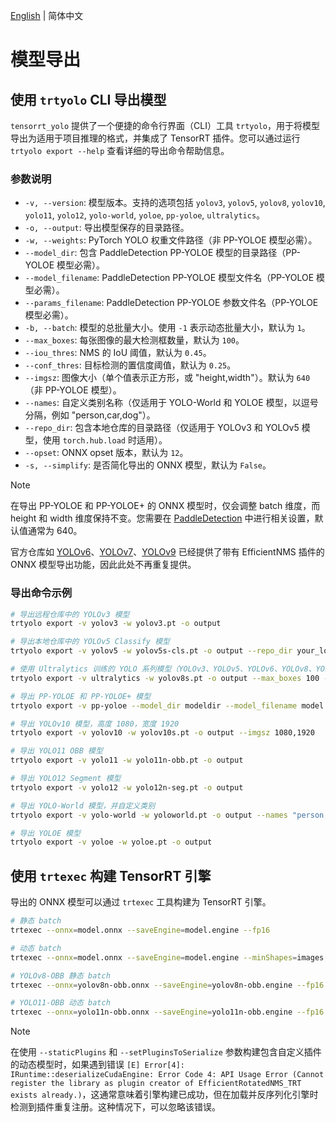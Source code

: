 [English](../en/model_export.md) | 简体中文

# 模型导出

## 使用 `trtyolo` CLI 导出模型

`tensorrt_yolo` 提供了一个便捷的命令行界面（CLI）工具 `trtyolo`，用于将模型导出为适用于项目推理的格式，并集成了 TensorRT 插件。您可以通过运行 `trtyolo export --help` 查看详细的导出命令帮助信息。

### 参数说明
- `-v, --version`: 模型版本。支持的选项包括 `yolov3`, `yolov5`, `yolov8`, `yolov10`, `yolo11`, `yolo12`, `yolo-world`, `yoloe`, `pp-yoloe`, `ultralytics`。
- `-o, --output`: 导出模型保存的目录路径。
- `-w, --weights`: PyTorch YOLO 权重文件路径（非 PP-YOLOE 模型必需）。
- `--model_dir`: 包含 PaddleDetection PP-YOLOE 模型的目录路径（PP-YOLOE 模型必需）。
- `--model_filename`: PaddleDetection PP-YOLOE 模型文件名（PP-YOLOE 模型必需）。
- `--params_filename`: PaddleDetection PP-YOLOE 参数文件名（PP-YOLOE 模型必需）。
- `-b, --batch`: 模型的总批量大小。使用 `-1` 表示动态批量大小，默认为 `1`。
- `--max_boxes`: 每张图像的最大检测框数量，默认为 `100`。
- `--iou_thres`: NMS 的 IoU 阈值，默认为 `0.45`。
- `--conf_thres`: 目标检测的置信度阈值，默认为 `0.25`。
- `--imgsz`: 图像大小（单个值表示正方形，或 "height,width"）。默认为 `640`（非 PP-YOLOE 模型）。
- `--names`: 自定义类别名称（仅适用于 YOLO-World 和 YOLOE 模型，以逗号分隔，例如 "person,car,dog"）。
- `--repo_dir`: 包含本地仓库的目录路径（仅适用于 YOLOv3 和 YOLOv5 模型，使用 `torch.hub.load` 时适用）。
- `--opset`: ONNX opset 版本，默认为 `12`。
- `-s, --simplify`: 是否简化导出的 ONNX 模型，默认为 `False`。

> [!NOTE]
> 在导出 PP-YOLOE 和 PP-YOLOE+ 的 ONNX 模型时，仅会调整 batch 维度，而 height 和 width 维度保持不变。您需要在 [PaddleDetection](https://github.com/PaddlePaddle/PaddleDetection) 中进行相关设置，默认值通常为 640。
>
> 官方仓库如 [YOLOv6](https://github.com/meituan/YOLOv6/tree/main/deploy/ONNX#tensorrt-backend-tensorrt-version-800)、[YOLOv7](https://github.com/WongKinYiu/yolov7#export)、[YOLOv9](https://github.com/WongKinYiu/yolov9/issues/130#issue-2162045461) 已经提供了带有 EfficientNMS 插件的 ONNX 模型导出功能，因此此处不再重复提供。

### 导出命令示例

```bash
# 导出远程仓库中的 YOLOv3 模型
trtyolo export -v yolov3 -w yolov3.pt -o output

# 导出本地仓库中的 YOLOv5 Classify 模型
trtyolo export -v yolov5 -w yolov5s-cls.pt -o output --repo_dir your_local_yolovs_repository

# 使用 Ultralytics 训练的 YOLO 系列模型（YOLOv3、YOLOv5、YOLOv6、YOLOv8、YOLOv9、YOLOv10、YOLO11 等），并指定插件参数，以动态 batch 导出
trtyolo export -v ultralytics -w yolov8s.pt -o output --max_boxes 100 --iou_thres 0.45 --conf_thres 0.25 -b -1

# 导出 PP-YOLOE 和 PP-YOLOE+ 模型
trtyolo export -v pp-yoloe --model_dir modeldir --model_filename model.pdmodel --params_filename model.pdiparams -o output

# 导出 YOLOv10 模型，高度 1080，宽度 1920
trtyolo export -v yolov10 -w yolov10s.pt -o output --imgsz 1080,1920

# 导出 YOLO11 OBB 模型
trtyolo export -v yolo11 -w yolo11n-obb.pt -o output

# 导出 YOLO12 Segment 模型
trtyolo export -v yolo12 -w yolo12n-seg.pt -o output

# 导出 YOLO-World 模型，并自定义类别
trtyolo export -v yolo-world -w yoloworld.pt -o output --names "person,car,dog"

# 导出 YOLOE 模型
trtyolo export -v yoloe -w yoloe.pt -o output
```

## 使用 `trtexec` 构建 TensorRT 引擎

导出的 ONNX 模型可以通过 `trtexec` 工具构建为 TensorRT 引擎。

```bash
# 静态 batch
trtexec --onnx=model.onnx --saveEngine=model.engine --fp16

# 动态 batch
trtexec --onnx=model.onnx --saveEngine=model.engine --minShapes=images:1x3x640x640 --optShapes=images:4x3x640x640 --maxShapes=images:8x3x640x640 --fp16

# YOLOv8-OBB 静态 batch
trtexec --onnx=yolov8n-obb.onnx --saveEngine=yolov8n-obb.engine --fp16 --staticPlugins=/your/tensorrt-yolo/install/dir/lib/libcustom_plugins.so --setPluginsToSerialize=/your/tensorrt-yolo/install/dir/lib/libcustom_plugins.so

# YOLO11-OBB 动态 batch
trtexec --onnx=yolo11n-obb.onnx --saveEngine=yolo11n-obb.engine --fp16 --minShapes=images:1x3x640x640 --optShapes=images:4x3x640x640 --maxShapes=images:8x3x640x640 --staticPlugins=/your/tensorrt-yolo/install/dir/lib/custom_plugins.dll --setPluginsToSerialize=/your/tensorrt-yolo/install/dir/lib/custom_plugins.dll
```

> [!NOTE]
> 在使用 `--staticPlugins` 和 `--setPluginsToSerialize` 参数构建包含自定义插件的动态模型时，如果遇到错误 `[E] Error[4]: IRuntime::deserializeCudaEngine: Error Code 4: API Usage Error (Cannot register the library as plugin creator of EfficientRotatedNMS_TRT exists already.)`，这通常意味着引擎构建已成功，但在加载并反序列化引擎时检测到插件重复注册。这种情况下，可以忽略该错误。
